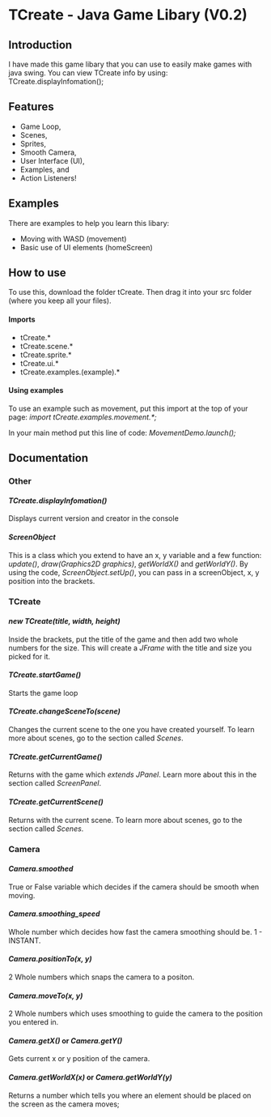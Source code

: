 # TCreate - Java Game Libary (V0.2)

<h2>Introduction</h2>
I have made this game libary that you can use to easily make games with java swing. You can view TCreate info by using: TCreate.displayInfomation();

<h2>Features</h2>
<ul>
  <li>Game Loop, </li>
  <li>Scenes, </li>
  <li>Sprites, </li>
  <li>Smooth Camera, </li>
  <li>User Interface (UI), </li>
  <li>Examples, and</li>
  <li>Action Listeners! </li>
</ul>

<h2>Examples</h2>
There are examples to help you learn this libary:
<ul>
  <li>Moving with WASD (movement)</li>
  <li>Basic use of UI elements (homeScreen)</li>
</ul>

<h2>How to use</h2>
To use this, download the folder tCreate. Then drag it into your src folder (where you keep all your files). 

<h4>Imports</h4>

<ul>
  <li>tCreate.*</li>
  <li>tCreate.scene.*</li>
  <li>tCreate.sprite.*</li>
  <li>tCreate.ui.*</li>
  <li>tCreate.examples.(example).*</li>
</ul>

<h4>Using examples</h4>

To use an example such as movement, put this import at the top of your page:
<i>import tCreate.examples.movement.*;</i>

In your main method put this line of code:
<i>MovementDemo.launch();</i>

<h2>Documentation</h2>

<h3>Other</h3>

<h4><i>TCreate.displayInfomation()</i></h4>
Displays current version and creator in the console

<h4><i>ScreenObject</i></h4>
This is a class which you extend to have an x, y variable and a few function: <i>update()</i>, <i>draw(Graphics2D graphics)</i>, <i>getWorldX()</i> and <i>getWorldY()</i>. By using the code, <i>ScreenObject.setUp()</i>, you can pass in a screenObject, x, y position into the brackets.

<h3>TCreate</h3>

<h4><i>new TCreate(title, width, height)</i></h4>
Inside the brackets, put the title of the game and then add two whole numbers for the size. This will create a <i>JFrame</i> with the title and size you picked for it. 

<h4><i>TCreate.startGame()</i></h4>
Starts the game loop

<h4><i>TCreate.changeSceneTo(scene)</i></h4>
Changes the current scene to the one you have created yourself. To learn more about scenes, go to the section called <i>Scenes</i>.

<h4><i>TCreate.getCurrentGame()</i></h4>
Returns with the game which <i>extends JPanel</i>. Learn more about this in the section called <i>ScreenPanel</i>.

<h4><i>TCreate.getCurrentScene()</i></h4>
Returns with the current scene. To learn more about scenes, go to the section called <i>Scenes</i>.

<h3>Camera</h3>

<h4><i>Camera.smoothed</i></h4>
True or False variable which decides if the camera should be smooth when moving.

<h4><i>Camera.smoothing_speed</i></h4>
Whole number which decides how fast the camera smoothing should be. 1 - INSTANT.

<h4><i>Camera.positionTo(x, y)</i></h4>
2 Whole numbers which snaps the camera to a positon.

<h4><i>Camera.moveTo(x, y)</i></h4>
2 Whole numbers which uses smoothing to guide the camera to the position you entered in.

<h4><i>Camera.getX()</i> or <i>Camera.getY()</i></h4>
Gets current x or y position of the camera.

<h4><i>Camera.getWorldX(x)</i> or <i>Camera.getWorldY(y)</i></h4>
Returns a number which tells you where an element should be placed on the screen as the camera moves;


